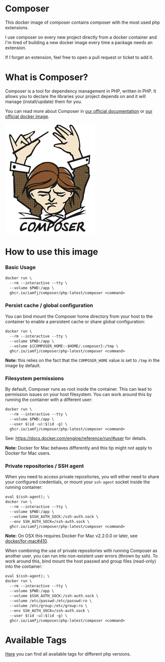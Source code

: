 # Composer

This docker image of composer contains composer with the most used 
php extensions.

I use composer on every new project directly from a docker container 
and I'm tired of building a new docker image every time a package 
needs an extension.

If I forget an extension, feel free to open a pull request or ticket 
to add it.

# What is Composer?

Composer is a tool for dependency management in PHP, written in PHP. 
It allows you to declare the libraries your project depends on and 
it will manage (install/update) them for you.

You can read more about Composer in [our official documentation](https://getcomposer.org/doc/)
or [our official docker image](https://hub.docker.com/_/composer).

![Composer](https://raw.githubusercontent.com/docker-library/docs/58f7363e6cfa78f8cd54af16eab51c63c1232002/composer/logo.png)

# How to use this image

### Basic Usage

```shell
docker run \
  --rm --interactive --tty \
  --volume $PWD:/app \
  ghcr.io/iamfj/composer/php-latest/composer <command>
```

### Persist cache / global configuration

You can bind mount the Composer home directory from your host to the 
container to enable a persistent cache or share global configuration:

```shell
docker run \
  --rm --interactive --tty \
  --volume $PWD:/app \
  --volume ${COMPOSER_HOME:-$HOME/.composer}:/tmp \
  ghcr.io/iamfj/composer/php-latest/composer <command>
```

**Note:** this relies on the fact that the `COMPOSER_HOME` value is set 
to `/tmp` in the image by default.

### Filesystem permissions

By default, Composer runs as root inside the container. This can lead 
to permission issues on your host filesystem. You can work around 
this by running the container with a different user:

```shell
docker run \
  --rm --interactive --tty \
  --volume $PWD:/app \
  --user $(id -u):$(id -g) \
  ghcr.io/iamfj/composer/php-latest/composer <command>
```

See: https://docs.docker.com/engine/reference/run/#user for details.

**Note:** Docker for Mac behaves differently and this tip might not 
apply to Docker for Mac users.

### Private repositories / SSH agent

When you need to access private repositories, you will either need 
to share your configured credentials, or mount your `ssh-agent` socket 
inside the running container:

```shell
eval $(ssh-agent); \
docker run \
  --rm --interactive --tty \
  --volume $PWD:/app \
  --volume $SSH_AUTH_SOCK:/ssh-auth.sock \
  --env SSH_AUTH_SOCK=/ssh-auth.sock \
  ghcr.io/iamfj/composer/php-latest/composer <command>
```

**Note:** On OSX this requires Docker For Mac v2.2.0.0 or later, 
see [docker/for-mac#410](https://github.com/docker/for-mac/issues/410).

When combining the use of private repositories with running Composer as 
another user, you can run into non-existent user errors (thrown by ssh). 
To work around this, bind mount the host passwd and group files 
(read-only) into the container:

```shell
eval $(ssh-agent); \
docker run \
  --rm --interactive --tty \
  --volume $PWD:/app \
  --volume $SSH_AUTH_SOCK:/ssh-auth.sock \
  --volume /etc/passwd:/etc/passwd:ro \
  --volume /etc/group:/etc/group:ro \
  --env SSH_AUTH_SOCK=/ssh-auth.sock \
  --user $(id -u):$(id -g) \
  ghcr.io/iamfj/composer/php-latest/composer <command>
```

# Available Tags

[Here](https://github.com/iamfj?tab=packages&repo_name=composer) you can find all available tags for different php versions.
